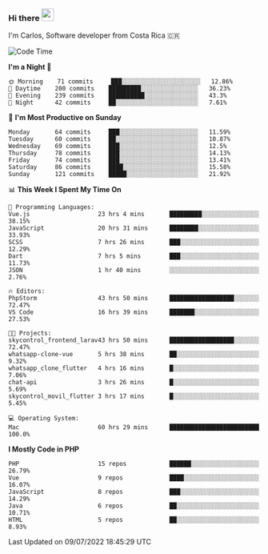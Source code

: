 ### Hi there <img src="https://media.giphy.com/media/hvRJCLFzcasrR4ia7z/giphy.gif" width="25px" height="25px">

I'm Carlos, Software developer from Costa Rica 🇨🇷

<!--START_SECTION:waka-->
![Code Time](http://img.shields.io/badge/Code%20Time-0%20secs-blue)

**I'm a Night 🦉** 

```text
🌞 Morning    71 commits     ███░░░░░░░░░░░░░░░░░░░░░░   12.86% 
🌆 Daytime    200 commits    █████████░░░░░░░░░░░░░░░░   36.23% 
🌃 Evening    239 commits    ██████████░░░░░░░░░░░░░░░   43.3% 
🌙 Night      42 commits     ██░░░░░░░░░░░░░░░░░░░░░░░   7.61%

```
📅 **I'm Most Productive on Sunday** 

```text
Monday       64 commits     ███░░░░░░░░░░░░░░░░░░░░░░   11.59% 
Tuesday      60 commits     ██░░░░░░░░░░░░░░░░░░░░░░░   10.87% 
Wednesday    69 commits     ███░░░░░░░░░░░░░░░░░░░░░░   12.5% 
Thursday     78 commits     ███░░░░░░░░░░░░░░░░░░░░░░   14.13% 
Friday       74 commits     ███░░░░░░░░░░░░░░░░░░░░░░   13.41% 
Saturday     86 commits     ████░░░░░░░░░░░░░░░░░░░░░   15.58% 
Sunday       121 commits    █████░░░░░░░░░░░░░░░░░░░░   21.92%

```


📊 **This Week I Spent My Time On** 

```text
💬 Programming Languages: 
Vue.js                   23 hrs 4 mins       █████████░░░░░░░░░░░░░░░░   38.15% 
JavaScript               20 hrs 31 mins      ████████░░░░░░░░░░░░░░░░░   33.93% 
SCSS                     7 hrs 26 mins       ███░░░░░░░░░░░░░░░░░░░░░░   12.29% 
Dart                     7 hrs 5 mins        ███░░░░░░░░░░░░░░░░░░░░░░   11.73% 
JSON                     1 hr 40 mins        ░░░░░░░░░░░░░░░░░░░░░░░░░   2.76%

🔥 Editors: 
PhpStorm                 43 hrs 50 mins      ██████████████████░░░░░░░   72.47% 
VS Code                  16 hrs 39 mins      ███████░░░░░░░░░░░░░░░░░░   27.53%

🐱‍💻 Projects: 
skycontrol_frontend_larav43 hrs 50 mins      ██████████████████░░░░░░░   72.47% 
whatsapp-clone-vue       5 hrs 38 mins       ██░░░░░░░░░░░░░░░░░░░░░░░   9.32% 
whatsapp_clone_flutter   4 hrs 16 mins       █░░░░░░░░░░░░░░░░░░░░░░░░   7.06% 
chat-api                 3 hrs 26 mins       █░░░░░░░░░░░░░░░░░░░░░░░░   5.69% 
skycontrol_movil_flutter 3 hrs 17 mins       █░░░░░░░░░░░░░░░░░░░░░░░░   5.45%

💻 Operating System: 
Mac                      60 hrs 29 mins      █████████████████████████   100.0%

```

**I Mostly Code in PHP** 

```text
PHP                      15 repos            ██████░░░░░░░░░░░░░░░░░░░   26.79% 
Vue                      9 repos             ████░░░░░░░░░░░░░░░░░░░░░   16.07% 
JavaScript               8 repos             ███░░░░░░░░░░░░░░░░░░░░░░   14.29% 
Java                     6 repos             ██░░░░░░░░░░░░░░░░░░░░░░░   10.71% 
HTML                     5 repos             ██░░░░░░░░░░░░░░░░░░░░░░░   8.93%

```



 Last Updated on 09/07/2022 18:45:29 UTC
<!--END_SECTION:waka-->
